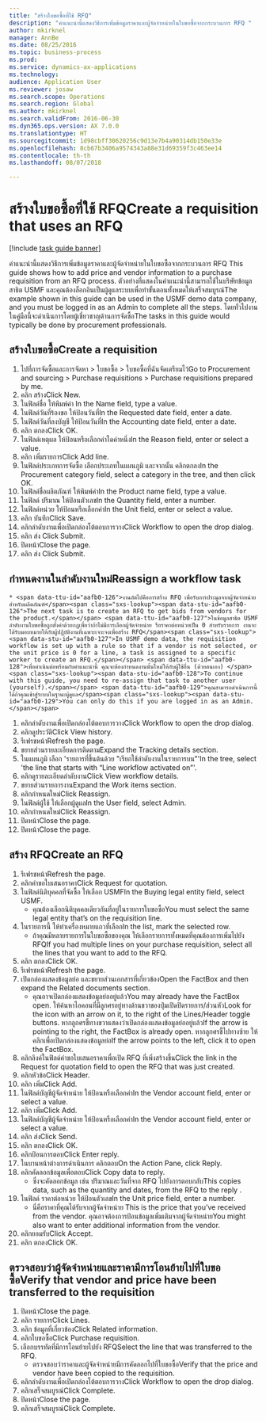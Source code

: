 ```yaml
--- 
title: "สร้างใบขอซื้อที่ใช้ RFQ"
description: "คำแนะนำนี้แสดงวิธีการเพิ่มข้อมูลราคาและผู้จัดจำหน่ายในใบขอซื้อจากกระบวนการ RFQ "
author: mkirknel
manager: AnnBe
ms.date: 08/25/2016
ms.topic: business-process
ms.prod: 
ms.service: dynamics-ax-applications
ms.technology: 
audience: Application User
ms.reviewer: josaw
ms.search.scope: Operations
ms.search.region: Global
ms.author: mkirknel
ms.search.validFrom: 2016-06-30
ms.dyn365.ops.version: AX 7.0.0
ms.translationtype: HT
ms.sourcegitcommit: 1d98cbff30620256c9d13e7b4a90314db150e33e
ms.openlocfilehash: 8cb67b3406a9574343a88e31d69359f3c463ee14
ms.contentlocale: th-th
ms.lasthandoff: 08/07/2018

---
```

# <a name="create-a-requisition-that-uses-an-rfq"></a><span data-ttu-id="aafb0-103">สร้างใบขอซื้อที่ใช้ RFQ</span><span class="sxs-lookup"><span data-stu-id="aafb0-103">Create a requisition that uses an RFQ</span></span>

[!include [task guide banner](../../includes/task-guide-banner.md)]

<span data-ttu-id="aafb0-104">คำแนะนำนี้แสดงวิธีการเพิ่มข้อมูลราคาและผู้จัดจำหน่ายในใบขอซื้อจากกระบวนการ RFQ </span><span class="sxs-lookup"><span data-stu-id="aafb0-104">This guide shows how to add price and vendor information to a purchase requisition from an RFQ process.</span></span> <span data-ttu-id="aafb0-105">ตัวอย่างที่แสดงในคำแนะนำนี้สามารถใช้ในบริษัทข้อมูลสาธิต USMF และคุณต้องล็อกอินเป็นผู้ดูแลระบบเพื่อทำขั้นตอนทั้งหมดให้เสร็จสมบูรณ์</span><span class="sxs-lookup"><span data-stu-id="aafb0-105">The example shown in this guide can be used in the USMF demo data company, and you must be logged in as an Admin to complete all the steps.</span></span> <span data-ttu-id="aafb0-106">โดยทั่วไปงานในคู่มือนี้จะดำเนินการโดยผู้เชี่ยวชาญด้านการจัดซื้อ</span><span class="sxs-lookup"><span data-stu-id="aafb0-106">The tasks in this guide would typically be done by procurement professionals.</span></span>


## <a name="create-a-requisition"></a><span data-ttu-id="aafb0-107">สร้างใบขอซื้อ</span><span class="sxs-lookup"><span data-stu-id="aafb0-107">Create a requisition</span></span>
1. <span data-ttu-id="aafb0-108">ไปที่การจัดซื้อและการจัดหา > ใบขอซื้อ > ใบขอซื้อที่ฉันจัดเตรียมไว้</span><span class="sxs-lookup"><span data-stu-id="aafb0-108">Go to Procurement and sourcing > Purchase requisitions > Purchase requisitions prepared by me.</span></span>
2. <span data-ttu-id="aafb0-109">คลิก สร้าง</span><span class="sxs-lookup"><span data-stu-id="aafb0-109">Click New.</span></span>
3. <span data-ttu-id="aafb0-110">ในฟิลด์ชื่อ ให้พิมพ์ค่า </span><span class="sxs-lookup"><span data-stu-id="aafb0-110">In the Name field, type a value.</span></span>
4. <span data-ttu-id="aafb0-111">ในฟิลด์วันที่ร้องขอ ให้ป้อนวันที่</span><span class="sxs-lookup"><span data-stu-id="aafb0-111">In the Requested date field, enter a date.</span></span>
5. <span data-ttu-id="aafb0-112">ในฟิลด์วันที่ลงบัญชี ให้ป้อนวันที่</span><span class="sxs-lookup"><span data-stu-id="aafb0-112">In the Accounting date field, enter a date.</span></span>
6. <span data-ttu-id="aafb0-113">คลิก ตกลง</span><span class="sxs-lookup"><span data-stu-id="aafb0-113">Click OK.</span></span>
7. <span data-ttu-id="aafb0-114">ในฟิลด์เหตุผล ให้ป้อนหรือเลือกค่าใดค่าหนึ่ง</span><span class="sxs-lookup"><span data-stu-id="aafb0-114">In the Reason field, enter or select a value.</span></span>
8. <span data-ttu-id="aafb0-115">คลิก เพิ่มรายการ</span><span class="sxs-lookup"><span data-stu-id="aafb0-115">Click Add line.</span></span>
9. <span data-ttu-id="aafb0-116">ในฟิลด์ประเภทการจัดซื้อ เลือกประเภทในแผนภูมิ และจากนั้น คลิกตกลง</span><span class="sxs-lookup"><span data-stu-id="aafb0-116">In the Procurement category field, select a category in the tree, and then click OK.</span></span>
10. <span data-ttu-id="aafb0-117">ในฟิลด์ชื่อผลิตภัณฑ์ ให้พิมพ์ค่า</span><span class="sxs-lookup"><span data-stu-id="aafb0-117">In the Product name field, type a value.</span></span>
11. <span data-ttu-id="aafb0-118">ในฟิลด์ ปริมาณ ให้ป้อนตัวเลข</span><span class="sxs-lookup"><span data-stu-id="aafb0-118">In the Quantity field, enter a number.</span></span>
12. <span data-ttu-id="aafb0-119">ในฟิลด์หน่วย ให้ป้อนหรือเลือกค่า</span><span class="sxs-lookup"><span data-stu-id="aafb0-119">In the Unit field, enter or select a value.</span></span>
13. <span data-ttu-id="aafb0-120">คลิก บันทึก</span><span class="sxs-lookup"><span data-stu-id="aafb0-120">Click Save.</span></span>
14. <span data-ttu-id="aafb0-121">คลิกลำดับงานเพื่อเปิดกล่องโต้ตอบการวาง</span><span class="sxs-lookup"><span data-stu-id="aafb0-121">Click Workflow to open the drop dialog.</span></span>
15. <span data-ttu-id="aafb0-122">คลิก ส่ง </span><span class="sxs-lookup"><span data-stu-id="aafb0-122">Click Submit.</span></span>
16. <span data-ttu-id="aafb0-123">ปิดหน้า</span><span class="sxs-lookup"><span data-stu-id="aafb0-123">Close the page.</span></span>
17. <span data-ttu-id="aafb0-124">คลิก ส่ง </span><span class="sxs-lookup"><span data-stu-id="aafb0-124">Click Submit.</span></span>

## <a name="reassign-a-workflow-task"></a><span data-ttu-id="aafb0-125">กำหนดงานในลำดับงานใหม่</span><span class="sxs-lookup"><span data-stu-id="aafb0-125">Reassign a workflow task</span></span>
    * <span data-ttu-id="aafb0-126">งานถัดไปคือการสร้าง RFQ เพื่อรับการประมูลจากผู้จัดจำหน่ายสำหรับผลิตภัณฑ์</span><span class="sxs-lookup"><span data-stu-id="aafb0-126">The next task is to create an RFQ to get bids from vendors for the product.</span></span> <span data-ttu-id="aafb0-127">ในข้อมูลสาธิต USMF ลำดับงานใบขอซื้อถูกตั้งค่าด้วยกฎเพื่อว่าถ้าไม่มีการเลือกผู้จัดจำหน่าย รือราคาต่อหน่วยเป็น 0 สำหรับรายการ งานจะได้รับมอบหมายให้กับผู้ปฏิบัติงานที่เฉพาะเจาะจงเพื่อสร้าง RFQ</span><span class="sxs-lookup"><span data-stu-id="aafb0-127">In USMF demo data, the requisition workflow is set up with a rule so that if a vendor is not selected, or the unit price is 0 for a line, a task is assigned to a specific worker to create an RFQ.</span></span> <span data-ttu-id="aafb0-128">เพื่อดำเนินต่อพร้อมกับคำแนะนำนี้ คุณจะต้องกำหนดงานนั้นใหม่ให้กับผู้ใช้อื่น (ด้วยตนเอง) </span><span class="sxs-lookup"><span data-stu-id="aafb0-128">To continue with this guide, you need to re-assign that task to another user (yourself).</span></span> <span data-ttu-id="aafb0-129">คุณสามารถดำเนินการนี้ได้ถ้าคุณเข้าสู่ระบบในฐานะผู้ดูแล</span><span class="sxs-lookup"><span data-stu-id="aafb0-129">You can only do this if you are logged in as an Admin.</span></span>  
1. <span data-ttu-id="aafb0-130">คลิกลำดับงานเพื่อเปิดกล่องโต้ตอบการวาง</span><span class="sxs-lookup"><span data-stu-id="aafb0-130">Click Workflow to open the drop dialog.</span></span>
2. <span data-ttu-id="aafb0-131">คลิกดูประวัติ</span><span class="sxs-lookup"><span data-stu-id="aafb0-131">Click View history.</span></span>
3. <span data-ttu-id="aafb0-132">รีเฟรชหน้า</span><span class="sxs-lookup"><span data-stu-id="aafb0-132">Refresh the page.</span></span>
4. <span data-ttu-id="aafb0-133">ขยายส่วนรายละเอียดการติดตาม</span><span class="sxs-lookup"><span data-stu-id="aafb0-133">Expand the Tracking details section.</span></span>
5. <span data-ttu-id="aafb0-134">ในแผนภูมิ เลือก 'รายการที่ขึ้นต้นด้วย "เรียกใช้ลำดับงานในรายการบน"'</span><span class="sxs-lookup"><span data-stu-id="aafb0-134">In the tree, select 'the line that starts with “Line workflow activated on”'.</span></span>
6. <span data-ttu-id="aafb0-135">คลิกดูรายละเอียดลำดับงาน</span><span class="sxs-lookup"><span data-stu-id="aafb0-135">Click View workflow details.</span></span>
7. <span data-ttu-id="aafb0-136">ขยายส่วนรายการงาน</span><span class="sxs-lookup"><span data-stu-id="aafb0-136">Expand the Work items section.</span></span>
8. <span data-ttu-id="aafb0-137">คลิกกำหนดใหม่</span><span class="sxs-lookup"><span data-stu-id="aafb0-137">Click Reassign.</span></span>
9. <span data-ttu-id="aafb0-138">ในฟิลด์ผู้ใช้ ให้เลือกผู้ดูแล</span><span class="sxs-lookup"><span data-stu-id="aafb0-138">In the User field, select Admin.</span></span>
10. <span data-ttu-id="aafb0-139">คลิกกำหนดใหม่</span><span class="sxs-lookup"><span data-stu-id="aafb0-139">Click Reassign.</span></span>
11. <span data-ttu-id="aafb0-140">ปิดหน้า</span><span class="sxs-lookup"><span data-stu-id="aafb0-140">Close the page.</span></span>
12. <span data-ttu-id="aafb0-141">ปิดหน้า</span><span class="sxs-lookup"><span data-stu-id="aafb0-141">Close the page.</span></span>

## <a name="create-an-rfq"></a><span data-ttu-id="aafb0-142">สร้าง RFQ</span><span class="sxs-lookup"><span data-stu-id="aafb0-142">Create an RFQ</span></span>
1. <span data-ttu-id="aafb0-143">รีเฟรชหน้า</span><span class="sxs-lookup"><span data-stu-id="aafb0-143">Refresh the page.</span></span>
2. <span data-ttu-id="aafb0-144">คลิกคำขอใบเสนอราคา</span><span class="sxs-lookup"><span data-stu-id="aafb0-144">Click Request for quotation.</span></span>
3. <span data-ttu-id="aafb0-145">ในฟิลด์นิติบุคคลที่จัดซื้อ ให้เลือก USMF</span><span class="sxs-lookup"><span data-stu-id="aafb0-145">In the Buying legal entity field, select USMF.</span></span>
    * <span data-ttu-id="aafb0-146">คุณต้องเลือกนิติบุคคลเดียวกันที่อยู่ในรายการใบขอซื้อ</span><span class="sxs-lookup"><span data-stu-id="aafb0-146">You must select the same legal entity that’s on the requisition line.</span></span>  
4. <span data-ttu-id="aafb0-147">ในรายการนี้ ให้ทำเครื่องหมายแถวที่เลือก</span><span class="sxs-lookup"><span data-stu-id="aafb0-147">In the list, mark the selected row.</span></span>
    * <span data-ttu-id="aafb0-148">ถ้าคุณมีหลายรายการในใบขอซื้อของคุณ ให้เลือกรายการทั้งหมดที่คุณต้องการเพิ่มไปยัง RFQ</span><span class="sxs-lookup"><span data-stu-id="aafb0-148">If you had multiple lines on your purchase requisition, select all the lines that you want to add to the RFQ.</span></span>  
5. <span data-ttu-id="aafb0-149">คลิก ตกลง</span><span class="sxs-lookup"><span data-stu-id="aafb0-149">Click OK.</span></span>
6. <span data-ttu-id="aafb0-150">รีเฟรชหน้า</span><span class="sxs-lookup"><span data-stu-id="aafb0-150">Refresh the page.</span></span>
7. <span data-ttu-id="aafb0-151">เปิดกล่องแสดงข้อมูลย่อ และขยายส่วนเอกสารที่เกี่ยวข้อง</span><span class="sxs-lookup"><span data-stu-id="aafb0-151">Open the FactBox and then expand the Related documents section.</span></span>
    * <span data-ttu-id="aafb0-152">คุณอาจเปิดกล่องแสดงข้อมูลย่ออยู่แล้ว</span><span class="sxs-lookup"><span data-stu-id="aafb0-152">You may already have the FactBox open.</span></span> <span data-ttu-id="aafb0-153">ให้ค้นหาไอคอนที่มีลูกศรอยู่ทางด้านขวาของปุ่มเปิดปิดรายการ/ส่วนหัว</span><span class="sxs-lookup"><span data-stu-id="aafb0-153">Look for the icon with an arrow on it, to the right of the Lines/Header toggle buttons.</span></span> <span data-ttu-id="aafb0-154">หากลูกศรชี้ทางขวาแสดงว่าเปิดกล่องแสดงข้อมูลย่ออยู่แล้ว</span><span class="sxs-lookup"><span data-stu-id="aafb0-154">If the arrow is pointing to the right, the FactBox is already open.</span></span> <span data-ttu-id="aafb0-155">หากลูกศรชี้ไปทางซ้าย ให้คลิกเพื่อเปิดกล่องแสดงข้อมูลย่อ</span><span class="sxs-lookup"><span data-stu-id="aafb0-155">If the arrow points to the left, click it to open the FactBox.</span></span>  
8. <span data-ttu-id="aafb0-156">คลิกลิงค์ในฟิลด์คำขอใบเสนอราคาเพื่อเปิด RFQ ที่เพิ่งสร้างขึ้น</span><span class="sxs-lookup"><span data-stu-id="aafb0-156">Click the link in the Request for quotation field to open the RFQ that was just created.</span></span>
9. <span data-ttu-id="aafb0-157">คลิกหัวข้อ</span><span class="sxs-lookup"><span data-stu-id="aafb0-157">Click Header.</span></span>
10. <span data-ttu-id="aafb0-158">คลิก เพิ่ม</span><span class="sxs-lookup"><span data-stu-id="aafb0-158">Click Add.</span></span>
11. <span data-ttu-id="aafb0-159">ในฟิลด์บัญชีผู้จัดจำหน่าย ให้ป้อนหรือเลือกค่า</span><span class="sxs-lookup"><span data-stu-id="aafb0-159">In the Vendor account field, enter or select a value.</span></span>
12. <span data-ttu-id="aafb0-160">คลิก เพิ่ม</span><span class="sxs-lookup"><span data-stu-id="aafb0-160">Click Add.</span></span>
13. <span data-ttu-id="aafb0-161">ในฟิลด์บัญชีผู้จัดจำหน่าย ให้ป้อนหรือเลือกค่า</span><span class="sxs-lookup"><span data-stu-id="aafb0-161">In the Vendor account field, enter or select a value.</span></span>
14. <span data-ttu-id="aafb0-162">คลิก ส่ง</span><span class="sxs-lookup"><span data-stu-id="aafb0-162">Click Send.</span></span>
15. <span data-ttu-id="aafb0-163">คลิก ตกลง</span><span class="sxs-lookup"><span data-stu-id="aafb0-163">Click OK.</span></span>
16. <span data-ttu-id="aafb0-164">คลิกป้อนการตอบ</span><span class="sxs-lookup"><span data-stu-id="aafb0-164">Click Enter reply.</span></span>
17. <span data-ttu-id="aafb0-165">ในบานหน้าต่างการดำเนินการ คลิกตอบ</span><span class="sxs-lookup"><span data-stu-id="aafb0-165">On the Action Pane, click Reply.</span></span>
18. <span data-ttu-id="aafb0-166">คลิกคัดลอกข้อมูลเพื่อตอบ</span><span class="sxs-lookup"><span data-stu-id="aafb0-166">Click Copy data to reply.</span></span>
    * <span data-ttu-id="aafb0-167">ซึ่งจะคัดลอกข้อมูล เช่น ปริมาณและวันที่จาก RFQ ไปยังการตอบกลับ</span><span class="sxs-lookup"><span data-stu-id="aafb0-167">This copies data, such as the quantity and dates, from the RFQ to the reply .</span></span>  
19. <span data-ttu-id="aafb0-168">ในฟิลด์ ราคาต่อหน่วย ให้ป้อนตัวเลข</span><span class="sxs-lookup"><span data-stu-id="aafb0-168">In the Unit price field, enter a number.</span></span>
    * <span data-ttu-id="aafb0-169">นี่คือราคาที่คุณได้รับจากผู้จัดจำหน่าย </span><span class="sxs-lookup"><span data-stu-id="aafb0-169">This is the price that you’ve received from the vendor.</span></span> <span data-ttu-id="aafb0-170">คุณอาจต้องการป้อนข้อมูลเพิ่มเติมจากผู้จัดจำหน่าย</span><span class="sxs-lookup"><span data-stu-id="aafb0-170">You might also want to enter additional information from the vendor.</span></span>  
20. <span data-ttu-id="aafb0-171">คลิกยอมรับ</span><span class="sxs-lookup"><span data-stu-id="aafb0-171">Click Accept.</span></span>
21. <span data-ttu-id="aafb0-172">คลิก ตกลง</span><span class="sxs-lookup"><span data-stu-id="aafb0-172">Click OK.</span></span>

## <a name="verify-that-vendor-and-price-have-been-transferred-to-the-requisition"></a><span data-ttu-id="aafb0-173">ตรวจสอบว่าผู้จัดจำหน่ายและราคามีการโอนย้ายไปที่ใบขอซื้อ</span><span class="sxs-lookup"><span data-stu-id="aafb0-173">Verify that vendor and price have been transferred to the requisition</span></span>
1. <span data-ttu-id="aafb0-174">ปิดหน้า</span><span class="sxs-lookup"><span data-stu-id="aafb0-174">Close the page.</span></span>
2. <span data-ttu-id="aafb0-175">คลิก รายการ</span><span class="sxs-lookup"><span data-stu-id="aafb0-175">Click Lines.</span></span>
3. <span data-ttu-id="aafb0-176">คลิก ข้อมูลที่เกี่ยวข้อง</span><span class="sxs-lookup"><span data-stu-id="aafb0-176">Click Related information.</span></span>
4. <span data-ttu-id="aafb0-177">คลิกใบขอซื้อ</span><span class="sxs-lookup"><span data-stu-id="aafb0-177">Click Purchase requisition.</span></span>
5. <span data-ttu-id="aafb0-178">เลือกบรรทัดที่มีการโอนย้ายไปยัง RFQ</span><span class="sxs-lookup"><span data-stu-id="aafb0-178">Select the line that was transferred to the RFQ.</span></span>
    * <span data-ttu-id="aafb0-179">ตรวจสอบว่าราคาและผู้จัดจำหน่ายมีการคัดลอกไปที่ใบขอซื้อ</span><span class="sxs-lookup"><span data-stu-id="aafb0-179">Verify that the price and vendor have been copied to the requisition.</span></span>  
6. <span data-ttu-id="aafb0-180">คลิกลำดับงานเพื่อเปิดกล่องโต้ตอบการวาง</span><span class="sxs-lookup"><span data-stu-id="aafb0-180">Click Workflow to open the drop dialog.</span></span>
7. <span data-ttu-id="aafb0-181">คลิกเสร็จสมบูรณ์</span><span class="sxs-lookup"><span data-stu-id="aafb0-181">Click Complete.</span></span>
8. <span data-ttu-id="aafb0-182">ปิดหน้า</span><span class="sxs-lookup"><span data-stu-id="aafb0-182">Close the page.</span></span>
9. <span data-ttu-id="aafb0-183">คลิกเสร็จสมบูรณ์</span><span class="sxs-lookup"><span data-stu-id="aafb0-183">Click Complete.</span></span>



